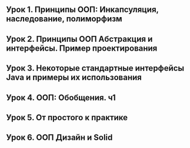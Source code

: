 ## Урок 1. Принципы ООП: Инкапсуляция, наследование, полиморфизм

## Урок 2. Принципы ООП Абстракция и интерфейсы. Пример проектирования

## Урок 3. Некоторые стандартные интерфейсы Java и примеры их использования

## Урок 4. ООП: Обобщения. ч1

## Урок 5. От простого к практике

## Урок 6. ООП Дизайн и Solid 